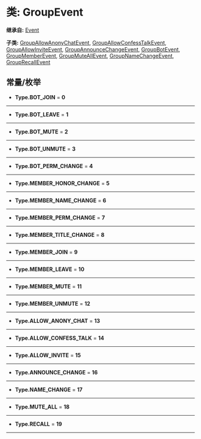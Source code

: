# 类: GroupEvent  
  
**继承自:** [Event](https://docs.godotengine.org/en/latest/classes/class_event.html)  
  
**子类:** [GroupAllowAnonyChatEvent](https://docs.godotengine.org/en/latest/classes/class_groupallowanonychatevent.html), [GroupAllowConfessTalkEvent](https://docs.godotengine.org/en/latest/classes/class_groupallowconfesstalkevent.html), [GroupAllowInviteEvent](https://docs.godotengine.org/en/latest/classes/class_groupallowinviteevent.html), [GroupAnnounceChangeEvent](https://docs.godotengine.org/en/latest/classes/class_groupannouncechangeevent.html), [GroupBotEvent](https://docs.godotengine.org/en/latest/classes/class_groupbotevent.html), [GroupMemberEvent](https://docs.godotengine.org/en/latest/classes/class_groupmemberevent.html), [GroupMuteAllEvent](https://docs.godotengine.org/en/latest/classes/class_groupmuteallevent.html), [GroupNameChangeEvent](https://docs.godotengine.org/en/latest/classes/class_groupnamechangeevent.html), [GroupRecallEvent](https://docs.godotengine.org/en/latest/classes/class_grouprecallevent.html)  
  
## 常量/枚举  
  
- **Type.BOT_JOIN** = **0**  
  
---  
  
- **Type.BOT_LEAVE** = **1**  
  
---  
  
- **Type.BOT_MUTE** = **2**  
  
---  
  
- **Type.BOT_UNMUTE** = **3**  
  
---  
  
- **Type.BOT_PERM_CHANGE** = **4**  
  
---  
  
- **Type.MEMBER_HONOR_CHANGE** = **5**  
  
---  
  
- **Type.MEMBER_NAME_CHANGE** = **6**  
  
---  
  
- **Type.MEMBER_PERM_CHANGE** = **7**  
  
---  
  
- **Type.MEMBER_TITLE_CHANGE** = **8**  
  
---  
  
- **Type.MEMBER_JOIN** = **9**  
  
---  
  
- **Type.MEMBER_LEAVE** = **10**  
  
---  
  
- **Type.MEMBER_MUTE** = **11**  
  
---  
  
- **Type.MEMBER_UNMUTE** = **12**  
  
---  
  
- **Type.ALLOW_ANONY_CHAT** = **13**  
  
---  
  
- **Type.ALLOW_CONFESS_TALK** = **14**  
  
---  
  
- **Type.ALLOW_INVITE** = **15**  
  
---  
  
- **Type.ANNOUNCE_CHANGE** = **16**  
  
---  
  
- **Type.NAME_CHANGE** = **17**  
  
---  
  
- **Type.MUTE_ALL** = **18**  
  
---  
  
- **Type.RECALL** = **19**  
  
---  
  

